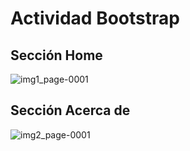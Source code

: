 # Actividad Bootstrap

## Sección Home
![img1_page-0001](https://github.com/user-attachments/assets/8f8463ac-275d-4204-86b6-36cb04af580c)

## Sección Acerca de
![img2_page-0001](https://github.com/user-attachments/assets/ed331a76-c12a-45b4-9c17-81a16173d362)

